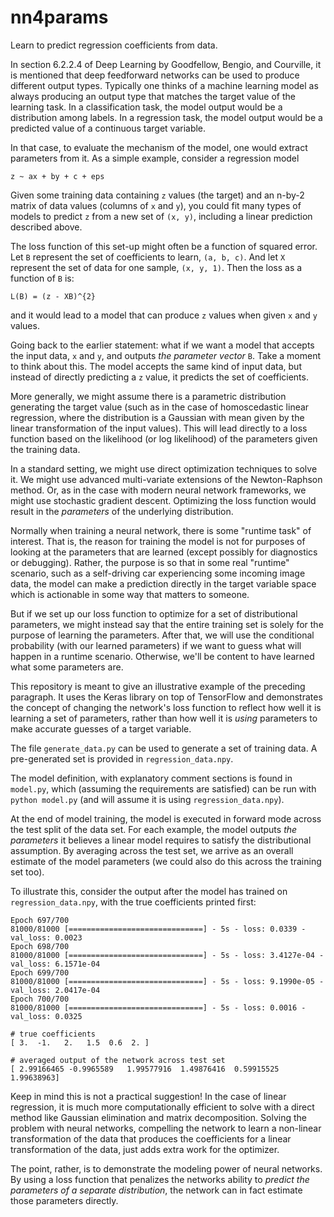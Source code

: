 # nn4params
Learn to predict regression coefficients from data.

In section 6.2.2.4 of Deep Learning by Goodfellow, Bengio, and Courville,
it is mentioned that deep feedforward networks can be used to produce different
output types. Typically one thinks of a machine learning model as always
producing an output type that matches the target value of the learning task. In
a classification task, the model output would be a distribution among labels.
In a regression task, the model output would be a predicted value of a 
continuous target variable.

In that case, to evaluate the mechanism of the model, one would extract
parameters from it. As a simple example, consider a regression model

```
z ~ ax + by + c + eps
```

Given some training data containing `z` values (the target) and an n-by-2
matrix of data values (columns of `x` and `y`), you could fit many types
of models to predict `z` from a new set of `(x, y)`, including a linear
prediction described above.

The loss function of this set-up might often be a function of squared error.
Let `B` represent the set of coefficients to learn, `(a, b, c)`. And let
`X` represent the set of data for one sample, `(x, y, 1)`. Then the loss as a 
function of `B` is:


```
L(B) = (z - XB)^{2}
```

and it would lead to a model that can produce `z` values when given `x` and `y`
values.

Going back to the earlier statement: what if we want a model that accepts the
input data, `x` and `y`, and outputs *the parameter vector* `B`. Take a moment
to think about this. The model accepts the same kind of input data, but instead
of directly predicting a `z` value, it predicts the set of coefficients.

More generally, we might assume there is a parametric distribution generating
the target value (such as in the case of homoscedastic linear regression, where
the distribution is a Gaussian with mean given by the linear transformation of
the input values). This will lead directly to a loss function based on the
likelihood (or log likelihood) of the parameters given the training data.

In a standard setting, we might use direct optimization techniques to solve it.
We might use advanced multi-variate extensions of the Newton-Raphson method.
Or, as in the case with modern neural network frameworks, we might use
stochastic gradient descent. Optimizing the loss function would result in the
*parameters* of the underlying distribution.

Normally when training a neural network, there is some "runtime task" of
interest. That is, the reason for training the model is not for purposes of
looking at the parameters that are learned (except possibly for diagnostics or
debugging). Rather, the purpose is so that in some real "runtime" scenario,
such as a self-driving car experiencing some incoming image data, the model can
make a prediction directly in the target variable space which is actionable
in some way that matters to someone.

But if we set up our loss function to optimize for a set of distributional
parameters, we might instead say that the entire training set is solely for
the purpose of learning the parameters. After that, we will use the conditional
probability (with our learned parameters) if we want to guess what will
happen in a runtime scenario. Otherwise, we'll be content to have learned
what some parameters are.

This repository is meant to give an illustrative example of the preceding
paragraph. It uses the Keras library on top of TensorFlow and demonstrates
the concept of changing the network's loss function to reflect how well it
is learning a set of parameters, rather than how well it is *using* parameters
to make accurate guesses of a target variable.

The file `generate_data.py` can be used to generate a set of training data. A
pre-generated set is provided in `regression_data.npy`.

The model definition, with explanatory comment sections is found in 
`model.py`, which (assuming the requirements are satisfied) can be run with
`python model.py` (and will assume it is using `regression_data.npy`).

At the end of model training, the model is executed in forward mode across the
test split of the data set. For each example, the model outputs *the 
parameters* it believes a linear model requires to satisfy the distributional
assumption. By averaging across the test set, we arrive as an overall estimate
of the model parameters (we could also do this across the training set too).

To illustrate this, consider the output after the model has trained on
`regression_data.npy`, with the true coefficients printed first:

```
Epoch 697/700
81000/81000 [==============================] - 5s - loss: 0.0339 - val_loss: 0.0023
Epoch 698/700
81000/81000 [==============================] - 5s - loss: 3.4127e-04 - val_loss: 6.1571e-04
Epoch 699/700
81000/81000 [==============================] - 5s - loss: 9.1990e-05 - val_loss: 2.0417e-04
Epoch 700/700
81000/81000 [==============================] - 5s - loss: 0.0016 - val_loss: 0.0325

# true coefficients
[ 3.  -1.   2.   1.5  0.6  2. ]

# averaged output of the network across test set
[ 2.99166465 -0.9965589   1.99577916  1.49876416  0.59915525  1.99638963]
```

Keep in mind this is not a practical suggestion! In the case of linear
regression, it is much more computationally efficient to solve with a direct 
method like Gaussian elimination and matrix decomposition. Solving the problem
with neural networks, compelling the network to learn a non-linear
transformation of the data that produces the coefficients for a linear
transformation of the data, just adds extra work for the optimizer.

The point, rather, is to demonstrate the modeling power of neural networks. By
using a loss function that penalizes the networks ability to *predict the
parameters of a separate distribution*, the network can in fact estimate those
parameters directly.
